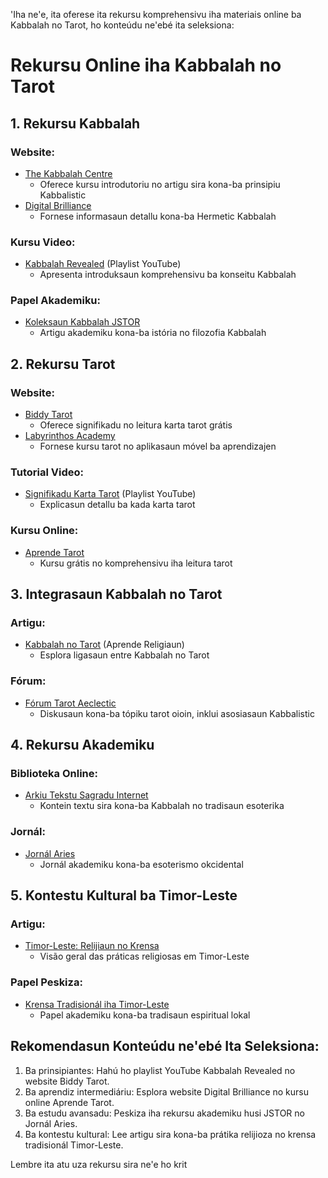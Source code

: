 'Iha ne'e, ita oferese ita rekursu komprehensivu iha materiais online ba Kabbalah no Tarot, ho konteúdu ne'ebé ita seleksiona:

# Rekursu Online iha Kabbalah no Tarot

## 1. Rekursu Kabbalah

### Website:
- [The Kabbalah Centre](https://kabbalah.com/)
  * Oferece kursu introdutoriu no artigu sira kona-ba prinsipiu Kabbalistic
- [Digital Brilliance](https://www.digital-brilliance.com/index.php)
  * Fornese informasaun detallu kona-ba Hermetic Kabbalah

### Kursu Video:
- [Kabbalah Revealed](https://www.youtube.com/playlist?list=PLcqXeKoFUci4c3EvWJgWZMeaYJmzUiRNJ) (Playlist YouTube)
  * Apresenta introduksaun komprehensivu ba konseitu Kabbalah

### Papel Akademiku:
- [Koleksaun Kabbalah JSTOR](https://www.jstor.org/topic/kabbalah/)
  * Artigu akademiku kona-ba istória no filozofia Kabbalah

## 2. Rekursu Tarot

### Website:
- [Biddy Tarot](https://www.biddytarot.com/)
  * Oferece signifikadu no leitura karta tarot grátis
- [Labyrinthos Academy](https://labyrinthos.co/)
  * Fornese kursu tarot no aplikasaun móvel ba aprendizajen

### Tutorial Video:
- [Signifikadu Karta Tarot](https://www.youtube.com/playlist?list=PLvcvo8DvH5J6R-ZH8nPjvsQdwwRLfXXRA) (Playlist YouTube)
  * Explicasun detallu ba kada karta tarot

### Kursu Online:
- [Aprende Tarot](https://www.learntarot.com/)
  * Kursu grátis no komprehensivu iha leitura tarot

## 3. Integrasaun Kabbalah no Tarot

### Artigu:
- [Kabbalah no Tarot](https://www.learnreligions.com/kabbalah-and-tarot-2561544) (Aprende Religiaun)
  * Esplora ligasaun entre Kabbalah no Tarot

### Fórum:
- [Fórum Tarot Aeclectic](https://www.tarotforum.net/)
  * Diskusaun kona-ba tópiku tarot oioin, inklui asosiasaun Kabbalistic

## 4. Rekursu Akademiku

### Biblioteka Online:
- [Arkiu Tekstu Sagradu Internet](https://www.sacred-texts.com/)
  * Kontein textu sira kona-ba Kabbalah no tradisaun esoterika

### Jornál:
- [Jornál Aries](https://brill.com/view/journals/arie/arie-overview.xml)
  * Jornál akademiku kona-ba esoterismo okcidental

## 5. Kontestu Kultural ba Timor-Leste

### Artigu:
- [Timor-Leste: Relijiaun no Krensa](https://www.everyculture.com/Sa-Th/Timor-Leste.html)
  * Visão geral das práticas religiosas em Timor-Leste

### Papel Peskiza:
- [Krensa Tradisionál iha Timor-Leste](https://www.tandfonline.com/doi/full/10.1080/13639811.2019.1654171)
  * Papel akademiku kona-ba tradisaun espiritual lokal

## Rekomendasun Konteúdu ne'ebé Ita Seleksiona:

1. Ba prinsipiantes: Hahú ho playlist YouTube Kabbalah Revealed no website Biddy Tarot.
2. Ba aprendiz intermediáriu: Esplora website Digital Brilliance no kursu online Aprende Tarot.
3. Ba estudu avansadu: Peskiza iha rekursu akademiku husi JSTOR no Jornál Aries.
4. Ba kontestu kultural: Lee artigu sira kona-ba prátika relijioza no krensa tradisionál Timor-Leste.

Lembre ita atu uza rekursu sira ne'e ho krit
